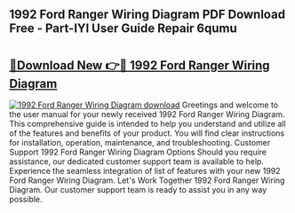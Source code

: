 ## 1992 Ford Ranger Wiring Diagram PDF Download Free - Part-IYl User Guide Repair 6qumu

# <h2><a href="http://dfp1qgj.blite.top/?on=1992+Ford+Ranger+Wiring+Diagram">🔗Download New 👉🔴 1992 Ford Ranger Wiring Diagram</a></h2>

[![1992 Ford Ranger Wiring Diagram download](https://i.imgur.com/lujVjoI.png)](http://dfp1qgj.blite.top/?on=1992+Ford+Ranger+Wiring+Diagram)
Greetings and welcome to the user manual for your newly received 1992 Ford Ranger Wiring Diagram. This comprehensive guide is intended to help you understand and utilize all of the features and benefits of your product. You will find clear instructions for installation, operation, maintenance, and troubleshooting. Customer Support 1992 Ford Ranger Wiring Diagram Options Should you require assistance, our dedicated customer support team is available to help. Experience the seamless integration of list of features with your new 1992 Ford Ranger Wiring Diagram. Let's Work Together 1992 Ford Ranger Wiring Diagram. Our customer support team is ready to assist you in any way possible.
